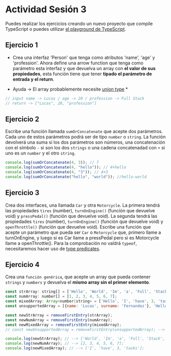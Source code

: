 # Actividad Sesión 3

Puedes realizar los ejercicios creando un nuevo proyecto que compile TypeScript o puedes utilizar [el playground de TypeScript](https://www.typescriptlang.org/play).

## Ejercicio 1

* Crea una interfaz 'Person' que tenga como atributos 'name', 'age' y 'profession'. Ahora define una arrow function que tenga como parámetro esta interfaz y que devuelva un array con **el valor de sus propiedades**, esta función tiene que tener **tipado el parámetro de entrada y el return**.

* Ayuda -> El array probablemente necesite [union type](https://www.typescriptlang.org/docs/handbook/2/everyday-types.html#union-types) *

```javascript
// input name -> Lucas / age -> 28 / profession -> Full Stack
// return -> ["Lucas", 28, "profession"] 
```

## Ejercicio 2

Escribe una función llamada `sumOrConcatenate` que acepte dos parámetros. Cada uno de estos parámetros podrá ser de tipo `number` o `string`. La función devolverá una suma si los dos parámetros son números, una concatenación con el símbolo `-` si son los dos `strings` o una cadena concatenadad con `+` si uno es un `number` y el otro `string`.

```javascript
console.log(sumOrConcatenate(4, 3)); // 7
console.log(sumOrConcatenate(4, "hello")); // 4+hello 
console.log(sumOrConcatenate(4, "3")); // 4+3 
console.log(sumOrConcatenate("hello", "world")); //hello-world
```

## Ejercicio 3

Crea dos interfaces, una llamada `Car` y otra `Motorcycle`. La primera tendrá las propiedades `tires` (number), `turnOnEngine()` (función que devuelve void) y `pressPedal()` (función que devuelve void).
La segunda tendrá las propiedades `tires` (number), `turnOnEngine()` (función que devuelve void) y `openThrottle()` (función que devuelve void).
Escribe una función que acepte un parámetro que pueda ser `Car` o `Motorcycle` que, primero llame a turnOnEngine, y luego si es Car llame a pressPedal pero si es Motorcycle llame a openThrottle().
Para la comprobación no valdrá `typeof`, necesitaremos hacer uso de [type predicates](https://www.typescriptlang.org/docs/handbook/2/narrowing.html#using-type-predicates).

## Ejercicio 4

Crea una `función genérica`, que acepte un array que pueda contener `strings` y `numbers` y devuelva el **mismo array sin el primer elemento**.

```javascript
const strArray: string[] = ['Hello', 'World', 'Im', 'a', 'Full', 'Stack', 'Developer'];
const numArray: number[] = [1, 2, 3, 4, 5, 6, 7];
const mixedArray: Array<number|string> = ['Hello', 'I', 'have', 3, 'tasks'];
const unsupportedArray = [{name: 'Lucas', surname: 'Fernandez'}, 'Hello', 22];

const newStrArray = removeFirstEntry(strArray);
const newNumArray = removeFirstEntry(numArray);
const newMixedArray = removeFirstEntry(mixedArray);
// const newUnsupportedArray = removeFirstEntry(unsupportedArray); --> will fail

console.log(newStrArray); // --> ['World', 'Im', 'a', 'Full', 'Stack', 'Developer'];
console.log(newNumArray); // --> [2, 3, 4, 5, 6, 7];
console.log(newMixedArray); // --> ['I', 'have', 3, 'tasks'];
```
